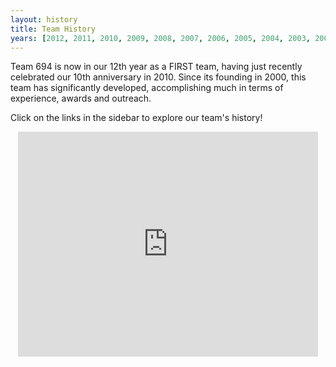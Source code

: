 ```yaml
---
layout: history
title: Team History
years: [2012, 2011, 2010, 2009, 2008, 2007, 2006, 2005, 2004, 2003, 2002, 2001]
---
```

Team 694 is now in our 12th year as a FIRST team, having just recently celebrated our 10th anniversary in 2010. Since its founding in 2000, this team has significantly developed, accomplishing much in terms of experience, awards and outreach.

Click on the links in the sidebar to explore our team's history!

<div style="text-align: center">
<iframe width="480" height="360" src="http://www.youtube.com/embed/nr2WkHondog" frameborder="0"> </iframe>
</div>
